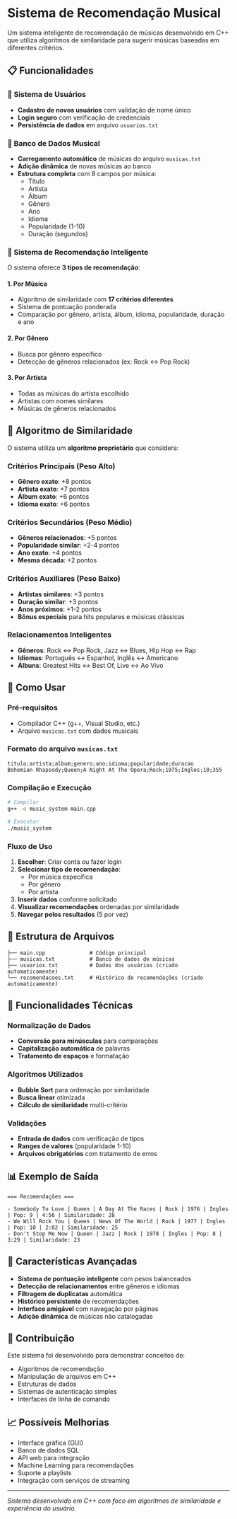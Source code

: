 # Sistema de Recomendação Musical

Um sistema inteligente de recomendação de músicas desenvolvido em C++ que utiliza algoritmos de similaridade para sugerir músicas baseadas em diferentes critérios.

## 📋 Funcionalidades

### 🔐 Sistema de Usuários
- **Cadastro de novos usuários** com validação de nome único
- **Login seguro** com verificação de credenciais
- **Persistência de dados** em arquivo `usuarios.txt`

### 🎵 Banco de Dados Musical
- **Carregamento automático** de músicas do arquivo `musicas.txt`
- **Adição dinâmica** de novas músicas ao banco
- **Estrutura completa** com 8 campos por música:
  - Título
  - Artista
  - Álbum
  - Gênero
  - Ano
  - Idioma
  - Popularidade (1-10)
  - Duração (segundos)

### 🤖 Sistema de Recomendação Inteligente

O sistema oferece **3 tipos de recomendação**:

#### 1. **Por Música**
- Algoritmo de similaridade com **17 critérios diferentes**
- Sistema de pontuação ponderada
- Comparação por gênero, artista, álbum, idioma, popularidade, duração e ano

#### 2. **Por Gênero**
- Busca por gênero específico
- Detecção de gêneros relacionados (ex: Rock ↔ Pop Rock)

#### 3. **Por Artista**
- Todas as músicas do artista escolhido
- Artistas com nomes similares
- Músicas de gêneros relacionados

## 🧠 Algoritmo de Similaridade

O sistema utiliza um **algoritmo proprietário** que considera:

### Critérios Principais (Peso Alto)
- **Gênero exato**: +8 pontos
- **Artista exato**: +7 pontos
- **Álbum exato**: +6 pontos
- **Idioma exato**: +6 pontos

### Critérios Secundários (Peso Médio)
- **Gêneros relacionados**: +5 pontos
- **Popularidade similar**: +2-4 pontos
- **Ano exato**: +4 pontos
- **Mesma década**: +2 pontos

### Critérios Auxiliares (Peso Baixo)
- **Artistas similares**: +3 pontos
- **Duração similar**: +3 pontos
- **Anos próximos**: +1-2 pontos
- **Bônus especiais** para hits populares e músicas clássicas

### Relacionamentos Inteligentes
- **Gêneros**: Rock ↔ Pop Rock, Jazz ↔ Blues, Hip Hop ↔ Rap
- **Idiomas**: Português ↔ Espanhol, Inglês ↔ Americano
- **Álbuns**: Greatest Hits ↔ Best Of, Live ↔ Ao Vivo

## 🚀 Como Usar

### Pré-requisitos
- Compilador C++ (g++, Visual Studio, etc.)
- Arquivo `musicas.txt` com dados musicais

### Formato do arquivo `musicas.txt`
```
titulo;artista;album;genero;ano;idioma;popularidade;duracao
Bohemian Rhapsody;Queen;A Night At The Opera;Rock;1975;Ingles;10;355
```

### Compilação e Execução
```bash
# Compilar
g++ -o music_system main.cpp

# Executar
./music_system
```

### Fluxo de Uso

1. **Escolher**: Criar conta ou fazer login
2. **Selecionar tipo de recomendação**:
   - Por música específica
   - Por gênero
   - Por artista
3. **Inserir dados** conforme solicitado
4. **Visualizar recomendações** ordenadas por similaridade
5. **Navegar pelos resultados** (5 por vez)

## 📁 Estrutura de Arquivos

```
├── main.cpp              # Código principal
├── musicas.txt           # Banco de dados de músicas
├── usuarios.txt          # Dados dos usuários (criado automaticamente)
└── recomendacoes.txt     # Histórico de recomendações (criado automaticamente)
```

## 🔧 Funcionalidades Técnicas

### Normalização de Dados
- **Conversão para minúsculas** para comparações
- **Capitalização automática** de palavras
- **Tratamento de espaços** e formatação

### Algoritmos Utilizados
- **Bubble Sort** para ordenação por similaridade
- **Busca linear** otimizada
- **Cálculo de similaridade** multi-critério

### Validações
- **Entrada de dados** com verificação de tipos
- **Ranges de valores** (popularidade 1-10)
- **Arquivos obrigatórios** com tratamento de erros

## 📊 Exemplo de Saída

```
=== Recomendações ===

- Somebody To Love | Queen | A Day At The Races | Rock | 1976 | Ingles | Pop: 9 | 4:56 | Similaridade: 28
- We Will Rock You | Queen | News Of The World | Rock | 1977 | Ingles | Pop: 10 | 2:02 | Similaridade: 25
- Don't Stop Me Now | Queen | Jazz | Rock | 1978 | Ingles | Pop: 8 | 3:29 | Similaridade: 23
```

## 🎯 Características Avançadas

- **Sistema de pontuação inteligente** com pesos balanceados
- **Detecção de relacionamentos** entre gêneros e idiomas
- **Filtragem de duplicatas** automática
- **Histórico persistente** de recomendações
- **Interface amigável** com navegação por páginas
- **Adição dinâmica** de músicas não catalogadas

## 🤝 Contribuição

Este sistema foi desenvolvido para demonstrar conceitos de:
- Algoritmos de recomendação
- Manipulação de arquivos em C++
- Estruturas de dados
- Sistemas de autenticação simples
- Interfaces de linha de comando

## 📈 Possíveis Melhorias

- Interface gráfica (GUI)
- Banco de dados SQL
- API web para integração
- Machine Learning para recomendações
- Suporte a playlists
- Integração com serviços de streaming

---

*Sistema desenvolvido em C++ com foco em algoritmos de similaridade e experiência do usuário.*
